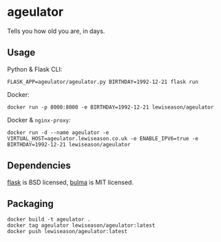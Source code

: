 # ageulator

Tells you how old you are, in days.

## Usage

Python & Flask CLI:

```shell
FLASK_APP=ageulator/ageulator.py BIRTHDAY=1992-12-21 flask run
```

Docker:

```shell
docker run -p 8000:8000 -e BIRTHDAY=1992-12-21 lewiseason/ageulator
```

Docker & `nginx-proxy`:

```shell
docker run -d --name ageulator -e VIRTUAL_HOST=ageulator.lewiseason.co.uk -e ENABLE_IPV6=true -e BIRTHDAY=1992-12-21 lewiseason/ageulator
```

## Dependencies

[flask] is BSD licensed, [bulma] is MIT licensed.

[bulma]: https://bulma.io/
[flask]: http://flask.pocoo.org/

## Packaging

```shell
docker build -t ageulator .
docker tag ageulator lewiseason/ageulator:latest
docker push lewiseason/ageulator:latest
```
